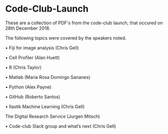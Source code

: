 # Code-Club-Launch

These are a collection of PDF's from the code-club launch, that occured on 28th December 2018.

The following topics were covered by the speakers noted.

• Fiji for image analysis (Chris Gell)
 
• Cell Profiler (Alan Huett) 

• R (Chris Taylor) 

• Matlab (Maria Rosa Domingo Sananes)
 
• Python (Alex Payne) 

• GitHub (Roberto Santos) 

• Ilastik Machine Learning (Chris Gell) 

The Digital Research Service (Jurgen Mitsch)

• Code-club Slack group and what’s next (Chris Gell) 

